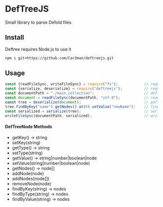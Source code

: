 # DefTreeJS
Small library to parse Defold files
## Install
Deftree requires Node.js to use it
```sh
npm i git+https://github.com/Car3man/deftreejs.git
```
## Usage
```js
const {readFileSync, writeFileSync} = require("fs");            // require methods to read/write files
const {serialize, deserialize} = require("deftreejs");          // require methods to work with defold files
const documentPath = "./main.collection";                       // define path for document to read
const document = readFileSync(documentPath, "utf-8");           // reading the document
const tree = deserialize(document);                             // parse the defold document
tree.findByKey("name").getNodes().at(0).setValue("newName");    // find node by key equals "name" and change it value to "newName"
const serialized = serialize(tree);                             // serialize the modified tree
writeFileSync(documentPath, serialized);                        // write it to document file
```
#### DefTreeNode Methods
- getKey() -> string
- setKey(string)
- getType() -> string
- setType(string)
- getValue() -> string|number|boolean|node
- setValue(string|number|boolean|node)
- getNodes() -> node[]
- addNode(node)
- addNodes(node[])
- removeNode(node)
- findByKey(string) -> nodes
- findByType(string) -> nodes
- findByValue(string) -> nodes
